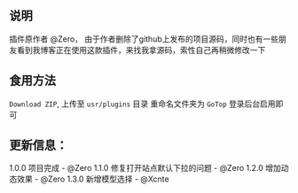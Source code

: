 ## 说明
插件原作者 @Zero，
由于作者删除了github上发布的项目源码，同时也有一些朋友看到我博客正在使用这款插件，来找我拿源码，索性自己再稍微修改一下

## 食用方法
`Download ZIP`,
上传至 `usr/plugins` 目录
重命名文件夹为 `GoTop`
登录后台启用即可

## 更新信息：

1.0.0 项目完成 - @Zero
1.1.0 修复打开站点默认下拉的问题 - @Zero
1.2.0 增加动态效果 - @Zero
1.3.0 新增模型选择 - @Xcnte
